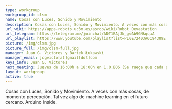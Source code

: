 ```yaml
---
type: workgroup
workgroup_id: clsm
name: Cosas con Luces, Sonido y Movimiento
description: Cosas con Luces, Sonido y Movimiento. A veces con más cosas, de momento percepción. Tal vez algo de machine learning en el futuro cercano. -> Arduino inside.
url_wiki: https://apps-robots.uc3m.es/asrob/wiki/Robot_Devastation
url_telegram: https://telegram.me/joinchat/ADT1EAjJk_gwAb9GNkqcpA
url_playlist: https://www.youtube.com/playlist?list=PL0E72403A6C94309E
picture: /img/clsm.jpg
picture_full: /img/clsm-full.jpg
manager: Juan G. Victores y Bartek Łukawski
manager_email: jcgvicto[at]gmail[dot]com
keys_info: Juan G. Victores
next_meeting: Jueves de 16:00h a 18:00h en 1.0.B06 (Se ruega que cada participante traiga su portátil o equipo!)
layout: workgroup
active: true
---
```


Cosas con Luces, Sonido y Movimiento. A veces con más cosas, de momento percepción. Tal vez algo de machine learning en el futuro cercano. Arduino inside.
